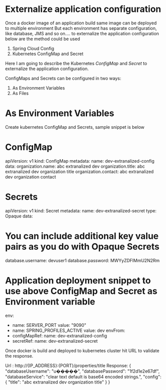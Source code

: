 # Externalize application configuration

Once a docker image of an application build same image can be deployed to multiple environment 
But each environment has separate configuration, like database, JMS and so on....
to externalize the application configuration below are the method could be used
1) Spring Cloud Config
2) Kubernetes ConfigMap and Secret

Here I am going to describe the Kubernetes *ConfigMap* and *Secret* to externalize the application configuration.

ConfigMaps and Secrets can be configured in two ways:

1) As Environment Variables
2) As Files

# As Environment Variables 
Create kubernetes ConfigMap and Secrets, sample snippet is below

# ConfigMap

apiVersion: v1
kind: ConfigMap
metadata:
name: dev-extranalized-config
data:
organization.name: abc extranalized dev
organization.title: abc extranalized dev organization title
organization.contact: abc extranalized dev organization contact


# Secrets
apiVersion: v1
kind: Secret
metadata:
name: dev-extranalized-secret
type: Opaque
data:
# You can include additional key value pairs as you do with Opaque Secrets
database.username: devuser1
database.password: MWYyZDFlMmU2N2Rm

# Application deployment snippet to use above ConfigMap and Secret as Environment variable
env:
- name: SERVER_PORT
  value: "9090"
- name: SPRING_PROFILES_ACTIVE
  value: dev
envFrom:
- configMapRef:
    name: dev-extranalized-config
- secretRef:
    name: dev-extranalized-secret
  
Once docker is build and deployed to kubernetes cluster hit URL to validate the response.

Url : http://{IP_ADDRESS}:{PORT}/properties/title
Response: 
    {
        "databaseUsername": "u�����",
        "databasePassword": "1f2d1e2e67df",
        "databaseService": "clear text default is base64 encoded strings.",
        "config": {
            "title": "abc extranalized dev organization title"
        }
    }


